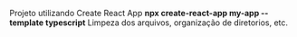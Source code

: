 Projeto utilizando Create React App
**npx create-react-app my-app --template typescript**
Limpeza dos arquivos, organização de diretorios, etc.
